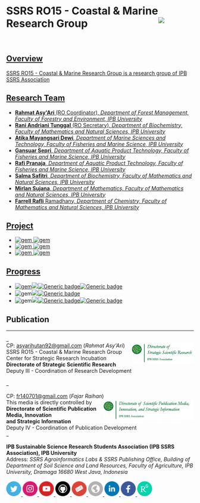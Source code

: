 # SSRS RO15 - Coastal & Marine Research Group <a href="https://github.com/ipbssrs/RO15-Coastal/blob/91f0661c85df8a18eb5e2bed39593806b95f1607/ADMIN/RO15-coast.png" align="right" width="95" /><a href="https://ssrs.ipb.ac.id/"><img src="https://github.com/ipbssrs/RO1-Forest/blob/9de66f8d96760f1dd315df2b7af0062259c60ccc/ADMIN/Logo2_kecil.png" align="right" width="95" />
<br /> 

## Overview
SSRS RO15 - Coastal &amp; Marine Research Group is a research group of IPB SSRS Association
## Research Team
* **Rahmat Asy'Ari** (RO Coordinator), _Department of Forest Management, Faculty of Forestry and Environment, IPB University_
* **Rani Andriani Tunggal** (RO Secretary), _Department of Biochemistry, Faculty of Mathematics and Natural Sciences, IPB University_
* **Atika Mayangsari Dewi**, _Department of  Marine Sciences and Technology, Faculty of Fisheries and Marine Science, IPB University_
* **Gansuar Sepri**, _Department of Aquatic Product Technology, Faculty of Fisheries and Marine Science, IPB University_
* **Rafi Pranaja**, _Department of Aquatic Product Technology, Faculty of Fisheries and Marine Science, IPB University_
* **Salma Safitri**, _Department of Biochemistry, Faculty of Mathematics and Natural Sciences, IPB University_
* **Mirlan Sujana**, _Department of Mathematics, Faculty of Mathematics and Natural Sciences, IPB University_
* **Farrell Rafli** Ramadhany, _Department of Chemistry, Faculty of Mathematics and Natural Sciences, IPB University_
## Project
* ![gem](https://img.shields.io/badge/PROJECT_1-Coastline_Change_in_Indonesia_Project-lightblue) ![gem](https://img.shields.io/badge/PUBLICATION-P1/P5-lightblue)
* ![gem](https://img.shields.io/badge/PROJECT_2-Marine_Debris_Monitoring_Project-steelblue) ![gem](https://img.shields.io/badge/PUBLICATION-P2-steelblue)
* ![gem](https://img.shields.io/badge/PROJECT_3-Sedimentation_and_Water_Quality_Project-blue) ![gem](https://img.shields.io/badge/PUBLICATION-P3/P4-blue)
## Progress
* ![gem](https://img.shields.io/badge/PROJECT_1-ON_PROGRESS-limegreen)![](https://geps.dev/progress/20?dangerColor=800000&warningColor=ff9900&successColor=006600)[![Generic badge](https://progress-bar.dev/20?title=P1&color=grey)](https://shields.io/)[![Generic badge](https://progress-bar.dev/2?title=P5&color=grey)](https://shields.io/)
* ![gem](https://img.shields.io/badge/PROJECT_2-PRELIMINARY_STUDY-limegreen)![](https://geps.dev/progress/2?dangerColor=800000&warningColor=ff9900&successColor=006600)[![Generic badge](https://progress-bar.dev/2?title=P2&color=grey)](https://shields.io/)
* ![gem](https://img.shields.io/badge/PROJECT_3-PRELIMINARY_STUDY-limegreen)![](https://geps.dev/progress/2?dangerColor=800000&warningColor=ff9900&successColor=006600)[![Generic badge](https://progress-bar.dev/2?title=P3&color=grey)](https://shields.io/)[![Generic badge](https://progress-bar.dev/2?title=P4&color=grey)](https://shields.io/)
## Publication

________________________________________________________________________________________________________________________________________________________


_
<br/> CP: asyarihutan92@gmail.com (*Rahmat Asy'Ari*)<img src="https://github.com/ipbssrs/ipbssrs/blob/e06c45804cf17ab573e55ff856c4c3b8bcf81b8e/logo-ssrs/Dir_Riset.png" align="right" width="33%" />
<br/> SSRS RO15 - Coastal & Marine Research Group
  <br/> Center for Strategic Research Incubation
  <br/> **Directorate of Strategic Scientific Research**
  <br/> Deputy III - Coordination of Research Development 
<br/> 
<br/>
_
<br/>
<br/> CP: fr140701@gmail.com (*Fajar Raihan*)<img src="https://github.com/ipbssrs/ipbssrs/blob/e06c45804cf17ab573e55ff856c4c3b8bcf81b8e/logo-ssrs/Dir_Medpub.png" align="right" width="48%" />
<br/> This media is directly controlled by
  <br/> **Directorate of Scientific Publication Media, Innovation**
  <br/> **and Strategic Information**
  <br/> Deputy IV - Coordination of Publication Development
<br/> 
_
<br/>
<br/> **IPB Sustainable Science Research Students Association (IPB SSRS Association), IPB University**
<br/> Address: *SSRS Agroinformatics Labs & SSRS Publishing Office, Building of Department of Soil Science and Land Resources, Faculty of Agriculture, IPB University, Dramaga 16680 West Java, Indonesia*
<br /> 
<br /> <a href="https://twitter.com/ipbssrs_assoc">
  <img src="https://github.com/ipbssrs/ipbssrs/blob/9d7075b4b916601af7be6b1a809b79ca3ae9e6c5/logo-media/twitter.png" alt="Twitter" title="Twitter" width="40" height="40" /><a href="https://www.instagram.com/ipbssrs.assoc/">
  <img src="https://github.com/ipbssrs/ipbssrs/blob/9d7075b4b916601af7be6b1a809b79ca3ae9e6c5/logo-media/instagram.png" alt="instagram" title="instagram" width="40" height="40" /><a href="https://www.youtube.com/@ipbssrsassociation254">
  <img src="https://github.com/ipbssrs/ipbssrs/blob/9d7075b4b916601af7be6b1a809b79ca3ae9e6c5/logo-media/youtube.png" alt="youtube" title="youtube" width="40" height="40" /><a href="https://github.com/ipbssrs">
  <img src="https://github.com/ipbssrs/ipbssrs/blob/9d7075b4b916601af7be6b1a809b79ca3ae9e6c5/logo-media/github.png" alt="github" title="github" width="40" height="40" /><a href="ssrs@apps.ipb.ac.id">
  <img src="https://github.com/ipbssrs/ipbssrs/blob/9d7075b4b916601af7be6b1a809b79ca3ae9e6c5/logo-media/mail.png" alt="mail" title="mail" width="40" height="40" /><a href="https://ssrs.ipb.ac.id/">
  <img src="https://github.com/ipbssrs/ipbssrs/blob/9d7075b4b916601af7be6b1a809b79ca3ae9e6c5/logo-media/www.png" alt="website" title="website" width="40" height="40" /><a href="https://www.linkedin.com/company/ipb-sustainable-science-research-students-association/">
  <img src="https://github.com/ipbssrs/ipbssrs/blob/9d7075b4b916601af7be6b1a809b79ca3ae9e6c5/logo-media/linkedin.png" alt="Linkedin" title="Linkedin" width="40" height="40" /><a href="https://www.facebook.com/people/IPB-SSRS-Association/100082564195815/">
  <img src="https://github.com/ipbssrs/ipbssrs/blob/9d7075b4b916601af7be6b1a809b79ca3ae9e6c5/logo-media/facebook.png" alt="facebook" title="facebook" width="40" height="40" /><a href="https://www.researchgate.net/lab/IPB-SSRS-Association-Ipb-Ssrs-Association-2">
  <img src="https://github.com/ipbssrs/ipbssrs/blob/72c1d782bba8589d5429e8cb2426dccf50f11b6e/logo-media/1200px-ResearchGate_icon_SVG.svg.png" alt="ResearchGate" title="ResearchGate" width="40" height="40" />
  
